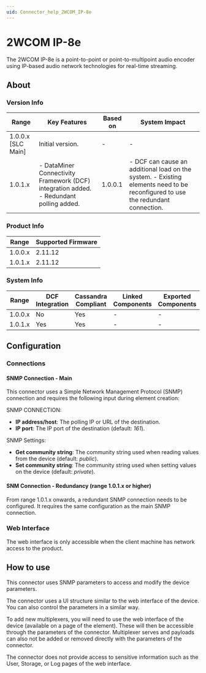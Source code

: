 ```yaml
---
uid: Connector_help_2WCOM_IP-8e
---
```


# 2WCOM IP-8e

The 2WCOM IP-8e is a point-to-point or point-to-multipoint audio encoder using IP-based audio network technologies for real-time streaming.

## About

### Version Info

| **Range**            | **Key Features**                                                                        | **Based on** | **System Impact**                                                                                                               |
|----------------------|-----------------------------------------------------------------------------------------|--------------|---------------------------------------------------------------------------------------------------------------------------------|
| 1.0.0.x \[SLC Main\] | Initial version.                                                                        | \-           | \-                                                                                                                              |
| 1.0.1.x              | \- DataMiner Connectivity Framework (DCF) integration added. - Redundant polling added. | 1.0.0.1      | \- DCF can cause an additional load on the system. - Existing elements need to be reconfigured to use the redundant connection. |

### Product Info

| **Range** | **Supported Firmware** |
|-----------|------------------------|
| 1.0.0.x   | 2.11.12                |
| 1.0.1.x   | 2.11.12                |

### System Info

| **Range** | **DCF Integration** | **Cassandra Compliant** | **Linked Components** | **Exported Components** |
|-----------|---------------------|-------------------------|-----------------------|-------------------------|
| 1.0.0.x   | No                  | Yes                     | \-                    | \-                      |
| 1.0.1.x   | Yes                 | Yes                     | \-                    | \-                      |

## Configuration

### Connections

#### SNMP Connection - Main

This connector uses a Simple Network Management Protocol (SNMP) connection and requires the following input during element creation:

SNMP CONNECTION:

- **IP address/host**: The polling IP or URL of the destination.
- **IP port**: The IP port of the destination (default: *161*).

SNMP Settings:

- **Get community string**: The community string used when reading values from the device (default: *public*).
- **Set community string**: The community string used when setting values on the device (default: *private*).

#### SNM Connection - Redundancy (range 1.0.1.x or higher)

From range 1.0.1.x onwards, a redundant SNMP connection needs to be configured. It requires the same configuration as the main SNMP connection.

### Web Interface

The web interface is only accessible when the client machine has network access to the product.

## How to use

This connector uses SNMP parameters to access and modify the device parameters.

The connector uses a UI structure similar to the web interface of the device. You can also control the parameters in a similar way.

To add new multiplexers, you will need to use the web interface of the device (available on a page of the element). These will then be accessible through the parameters of the connector. Multiplexer serves and payloads can also not be added or removed directly with the parameters of the connector.

The connector does not provide access to sensitive information such as the User, Storage, or Log pages of the web interface.

